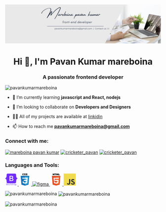 <p align="center"> 
  <img src="https://github.com/pavankumarmareboina/Pavan-Kumar/blob/main/1.png?raw=true"/>
</p>

<h1 align="center">Hi 👋, I'm Pavan Kumar mareboina</h1>
<h3 align="center">A passionate frontend developer</h3>

<p align="left"> <img src="https://komarev.com/ghpvc/?username=pavankumarmareboina&label=Profile%20views&color=0e75b6&style=flat" alt="pavankumarmareboina" /> </p>

- 🌱 I’m currently learning **javascript and React, nodejs**

- 👯 I’m looking to collaborate on **Developers and Designers**

- 👨‍💻 All of my projects are available at [linkidin](linkidin)

- 📫 How to reach me **pavankumarmareboina@gmail.com**

<h3 align="left">Connect with me:</h3>
<p align="left">
<a href="https://linkedin.com/in/mareboina pavan kumar" target="blank"><img align="center" src="https://raw.githubusercontent.com/rahuldkjain/github-profile-readme-generator/master/src/images/icons/Social/linked-in-alt.svg" alt="mareboina pavan kumar" height="30" width="40" /></a>
<a href="https://fb.com/cricketer_pavan" target="blank"><img align="center" src="https://raw.githubusercontent.com/rahuldkjain/github-profile-readme-generator/master/src/images/icons/Social/facebook.svg" alt="cricketer_pavan" height="30" width="40" /></a>
<a href="https://instagram.com/cricketer_pavan" target="blank"><img align="center" src="https://raw.githubusercontent.com/rahuldkjain/github-profile-readme-generator/master/src/images/icons/Social/instagram.svg" alt="cricketer_pavan" height="30" width="40" /></a>
</p>

<h3 align="left">Languages and Tools:</h3>
<p align="left"> <a href="https://getbootstrap.com" target="_blank" rel="noreferrer"> <img src="https://raw.githubusercontent.com/devicons/devicon/master/icons/bootstrap/bootstrap-plain-wordmark.svg" alt="bootstrap" width="40" height="40"/> </a> <a href="https://www.w3schools.com/css/" target="_blank" rel="noreferrer"> <img src="https://raw.githubusercontent.com/devicons/devicon/master/icons/css3/css3-original-wordmark.svg" alt="css3" width="40" height="40"/> </a> <a href="https://www.figma.com/" target="_blank" rel="noreferrer"> <img src="https://www.vectorlogo.zone/logos/figma/figma-icon.svg" alt="figma" width="40" height="40"/> </a> <a href="https://www.w3.org/html/" target="_blank" rel="noreferrer"> <img src="https://raw.githubusercontent.com/devicons/devicon/master/icons/html5/html5-original-wordmark.svg" alt="html5" width="40" height="40"/> </a> <a href="https://developer.mozilla.org/en-US/docs/Web/JavaScript" target="_blank" rel="noreferrer"> <img src="https://raw.githubusercontent.com/devicons/devicon/master/icons/javascript/javascript-original.svg" alt="javascript" width="40" height="40"/> </a> </p>

<p><img align="left" src="https://github-readme-stats.vercel.app/api/top-langs?username=pavankumarmareboina&show_icons=true&locale=en&layout=compact" alt="pavankumarmareboina" /></p>

<p>&nbsp;<img align="center" src="https://github-readme-stats.vercel.app/api?username=pavankumarmareboina&show_icons=true&locale=en" alt="pavankumarmareboina" /></p>

<p><img align="center" src="https://github-readme-streak-stats.herokuapp.com/?user=pavankumarmareboina&" alt="pavankumarmareboina" /></p>

